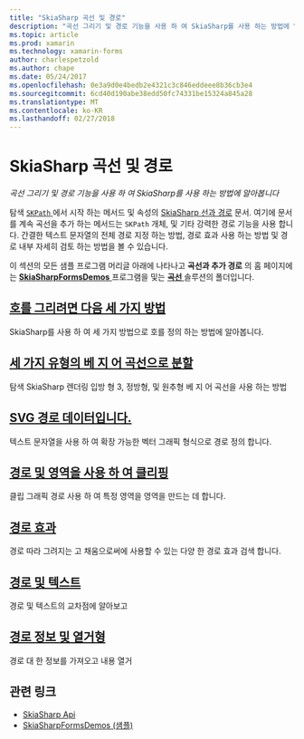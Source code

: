 ```yaml
---
title: "SkiaSharp 곡선 및 경로"
description: "곡선 그리기 및 경로 기능을 사용 하 여 SkiaSharp를 사용 하는 방법에 알아봅니다"
ms.topic: article
ms.prod: xamarin
ms.technology: xamarin-forms
author: charlespetzold
ms.author: chape
ms.date: 05/24/2017
ms.openlocfilehash: 0e3a9d0e4bedb2e4321c3c846eddeee8b36cb3e4
ms.sourcegitcommit: 6cd40d190abe38edd50fc74331be15324a845a28
ms.translationtype: MT
ms.contentlocale: ko-KR
ms.lasthandoff: 02/27/2018
---
```

# <a name="skiasharp-curves-and-paths"></a>SkiaSharp 곡선 및 경로

_곡선 그리기 및 경로 기능을 사용 하 여 SkiaSharp를 사용 하는 방법에 알아봅니다_

탐색 [ `SKPath` ](https://developer.xamarin.com/api/type/SkiaSharp.SKPath/) 에서 시작 하는 메서드 및 속성의 [SkiaSharp 선과 경로](~/xamarin-forms/user-interface/graphics/skiasharp/paths/index.md) 문서. 여기에 문서를 계속 곡선을 추가 하는 메서드는 `SKPath` 개체, 및 기타 강력한 경로 기능을 사용 합니다. 간결한 텍스트 문자열의 전체 경로 지정 하는 방법, 경로 효과 사용 하는 방법 및 경로 내부 자세히 검토 하는 방법을 볼 수 있습니다.

이 섹션의 모든 샘플 프로그램 머리글 아래에 나타나고 **곡선과 추가 경로** 의 홈 페이지에는 [ **SkiaSharpFormsDemos** ](https://developer.xamarin.com/samples/xamarin-forms/SkiaSharpForms/SkiaSharpFormsDemos/) 프로그램을 및는 [ **곡선** ](https://github.com/xamarin/xamarin-forms-samples/tree/master/SkiaSharpForms/SkiaSharpFormsDemos/SkiaSharpFormsDemos/SkiaSharpFormsDemos/Curves) 솔루션의 폴더입니다.

## <a name="three-ways-to-draw-an-arcarcsmd"></a>[호를 그리려면 다음 세 가지 방법](arcs.md)

SkiaSharp를 사용 하 여 세 가지 방법으로 호를 정의 하는 방법에 알아봅니다.

## <a name="three-types-of-bzier-curvesbeziersmd"></a>[세 가지 유형의 베 지 어 곡선으로 분할](beziers.md)

탐색 SkiaSharp 렌더링 입방 형 3, 정방형, 및 원추형 베 지 어 곡선을 사용 하는 방법

## <a name="svg-path-datapath-datamd"></a>[SVG 경로 데이터입니다.](path-data.md)

텍스트 문자열을 사용 하 여 확장 가능한 벡터 그래픽 형식으로 경로 정의 합니다.

## <a name="clipping-with-paths-and-regionsclippingmd"></a>[경로 및 영역을 사용 하 여 클리핑](clipping.md)

클립 그래픽 경로 사용 하 여 특정 영역을 영역을 만드는 데 합니다.

## <a name="path-effectseffectsmd"></a>[경로 효과](effects.md)

경로 따라 그려지는 고 채움으로써에 사용할 수 있는 다양 한 경로 효과 검색 합니다.

## <a name="paths-and-texttext-pathsmd"></a>[경로 및 텍스트](text-paths.md)

경로 및 텍스트의 교차점에 알아보고

## <a name="path-information-and-enumerationinformationmd"></a>[경로 정보 및 열거형](information.md)

경로 대 한 정보를 가져오고 내용 열거


## <a name="related-links"></a>관련 링크

- [SkiaSharp Api](https://developer.xamarin.com/api/root/SkiaSharp/)
- [SkiaSharpFormsDemos (샘플)](https://developer.xamarin.com/samples/xamarin-forms/SkiaSharpForms/SkiaSharpFormsDemos/)
